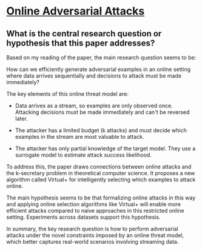 # [Online Adversarial Attacks](https://arxiv.org/abs/2103.02014v4)

## What is the central research question or hypothesis that this paper addresses?

 Based on my reading of the paper, the main research question seems to be:

How can we efficiently generate adversarial examples in an online setting where data arrives sequentially and decisions to attack must be made immediately?

The key elements of this online threat model are:

- Data arrives as a stream, so examples are only observed once. Attacking decisions must be made immediately and can't be reversed later. 

- The attacker has a limited budget (k attacks) and must decide which examples in the stream are most valuable to attack.

- The attacker has only partial knowledge of the target model. They use a surrogate model to estimate attack success likelihood.

To address this, the paper draws connections between online attacks and the k-secretary problem in theoretical computer science. It proposes a new algorithm called Virtual+ for intelligently selecting which examples to attack online. 

The main hypothesis seems to be that formalizing online attacks in this way and applying online selection algorithms like Virtual+ will enable more efficient attacks compared to naive approaches in this restricted online setting. Experiments across datasets support this hypothesis.

In summary, the key research question is how to perform adversarial attacks under the novel constraints imposed by an online threat model, which better captures real-world scenarios involving streaming data.
